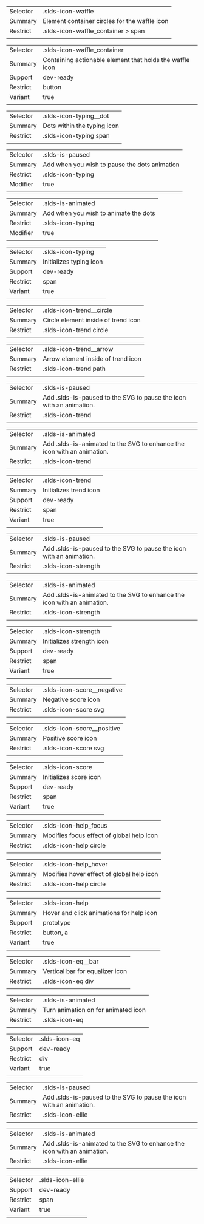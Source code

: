 
|  |  |
|-------|-------|
| Selector | .slds-icon-waffle |
| Summary | Element container circles for the waffle icon |
| Restrict | .slds-icon-waffle_container > span |
|  |  |


|  |  |
|-------|-------|
| Selector | .slds-icon-waffle_container |
| Summary | Containing actionable element that holds the waffle icon |
| Support | dev-ready |
| Restrict | button |
| Variant | true |
|  |  |


|  |  |
|-------|-------|
| Selector | .slds-icon-typing__dot |
| Summary | Dots within the typing icon |
| Restrict | .slds-icon-typing span |
|  |  |


|  |  |
|-------|-------|
| Selector | .slds-is-paused |
| Summary | Add when you wish to pause the dots animation |
| Restrict | .slds-icon-typing |
| Modifier | true |
|  |  |


|  |  |
|-------|-------|
| Selector | .slds-is-animated |
| Summary | Add when you wish to animate the dots |
| Restrict | .slds-icon-typing |
| Modifier | true |
|  |  |


|  |  |
|-------|-------|
| Selector | .slds-icon-typing |
| Summary | Initializes typing icon |
| Support | dev-ready |
| Restrict | span |
| Variant | true |
|  |  |


|  |  |
|-------|-------|
| Selector | .slds-icon-trend__circle |
| Summary | Circle element inside of trend icon |
| Restrict | .slds-icon-trend circle |
|  |  |


|  |  |
|-------|-------|
| Selector | .slds-icon-trend__arrow |
| Summary | Arrow element inside of trend icon |
| Restrict | .slds-icon-trend path |
|  |  |


|  |  |
|-------|-------|
| Selector | .slds-is-paused |
| Summary | Add .slds-is-paused to the SVG to pause the icon with an animation. |
| Restrict | .slds-icon-trend |
|  |  |


|  |  |
|-------|-------|
| Selector | .slds-is-animated |
| Summary | Add .slds-is-animated to the SVG to enhance the icon with an animation. |
| Restrict | .slds-icon-trend |
|  |  |


|  |  |
|-------|-------|
| Selector | .slds-icon-trend |
| Summary | Initializes trend icon |
| Support | dev-ready |
| Restrict | span |
| Variant | true |
|  |  |


|  |  |
|-------|-------|
| Selector | .slds-is-paused |
| Summary | Add .slds-is-paused to the SVG to pause the icon with an animation. |
| Restrict | .slds-icon-strength |
|  |  |


|  |  |
|-------|-------|
| Selector | .slds-is-animated |
| Summary | Add .slds-is-animated to the SVG to enhance the icon with an animation. |
| Restrict | .slds-icon-strength |
|  |  |


|  |  |
|-------|-------|
| Selector | .slds-icon-strength |
| Summary | Initializes strength icon |
| Support | dev-ready |
| Restrict | span |
| Variant | true |
|  |  |


|  |  |
|-------|-------|
| Selector | .slds-icon-score__negative |
| Summary | Negative score icon |
| Restrict | .slds-icon-score svg |
|  |  |


|  |  |
|-------|-------|
| Selector | .slds-icon-score__positive |
| Summary | Positive score icon |
| Restrict | .slds-icon-score svg |
|  |  |


|  |  |
|-------|-------|
| Selector | .slds-icon-score |
| Summary | Initializes score icon |
| Support | dev-ready |
| Restrict | span |
| Variant | true |
|  |  |


|  |  |
|-------|-------|
| Selector | .slds-icon-help_focus |
| Summary | Modifies focus effect of global help icon |
| Restrict | .slds-icon-help circle |
|  |  |


|  |  |
|-------|-------|
| Selector | .slds-icon-help_hover |
| Summary | Modifies hover effect of global help icon |
| Restrict | .slds-icon-help circle |
|  |  |


|  |  |
|-------|-------|
| Selector | .slds-icon-help |
| Summary | Hover and click animations for help icon |
| Support | prototype |
| Restrict | button, a |
| Variant | true |
|  |  |


|  |  |
|-------|-------|
| Selector | .slds-icon-eq__bar |
| Summary | Vertical bar for equalizer icon |
| Restrict | .slds-icon-eq div |
|  |  |


|  |  |
|-------|-------|
| Selector | .slds-is-animated |
| Summary | Turn animation on for animated icon |
| Restrict | .slds-icon-eq |
|  |  |


|  |  |
|-------|-------|
| Selector | .slds-icon-eq |
| Support | dev-ready |
| Restrict | div |
| Variant | true |
|  |  |


|  |  |
|-------|-------|
| Selector | .slds-is-paused |
| Summary | Add .slds-is-paused to the SVG to pause the icon with an animation. |
| Restrict | .slds-icon-ellie |
|  |  |


|  |  |
|-------|-------|
| Selector | .slds-is-animated |
| Summary | Add .slds-is-animated to the SVG to enhance the icon with an animation. |
| Restrict | .slds-icon-ellie |
|  |  |


|  |  |
|-------|-------|
| Selector | .slds-icon-ellie |
| Support | dev-ready |
| Restrict | span |
| Variant | true |
|  |  |

